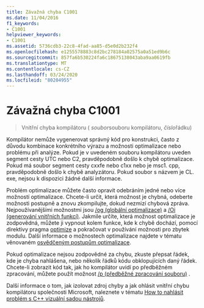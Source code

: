 ```yaml
---
title: Závažná chyba C1001
ms.date: 11/04/2016
f1_keywords:
- C1001
helpviewer_keywords:
- C1001
ms.assetid: 5736cdb3-22c8-4fad-aa85-d5e0d2b232f4
ms.openlocfilehash: e1255578883c8d2bc278184a02575a0a51ed9b6c
ms.sourcegitcommit: 857fa6b530224fa6c18675138043aba9aa0619fb
ms.translationtype: MT
ms.contentlocale: cs-CZ
ms.lasthandoff: 03/24/2020
ms.locfileid: "80204955"
---
```

# <a name="fatal-error-c1001"></a>Závažná chyba C1001

> Vnitřní chyba kompilátoru ( *soubor*souboru kompilátoru, *číslo*řádku)

Kompilátor nemůže vygenerovat správný kód pro konstrukci, často z důvodu kombinace konkrétního výrazu a možnosti optimalizace nebo problému při analýze. Pokud je v uvedeném souboru kompilátoru uveden segment cesty UTC nebo C2, pravděpodobně došlo k chybě optimalizace. Pokud má soubor segment cesty cxxfe nebo c1xx nebo je msc1. cpp, pravděpodobně došlo k chybě analyzátoru. Pokud soubor s názvem je CL. exe, nejsou k dispozici žádné další informace.

Problém optimalizace můžete často opravit odebráním jedné nebo více možností optimalizace. Chcete-li určit, která možnost je chybná, odeberte možnosti postupně a znovu zkompilujte, dokud nezmizí chybová zpráva. Nejpoužívanějšími možnostmi jsou [/og (globální optimalizace)](../../build/reference/og-global-optimizations.md) a [/Oi (generování vnitřních funkcí)](../../build/reference/oi-generate-intrinsic-functions.md). Jakmile určíte, která možnost optimalizace je zodpovědná, můžete ji vypnout kolem funkce, kde k chybě dochází, pomocí direktivy pragma [optimize](../../preprocessor/optimize.md) a pokračovat v používání možnosti pro zbytek modulu. Další informace o možnostech optimalizace najdete v tématu věnovaném [osvědčeným postupům optimalizace](../../build/optimization-best-practices.md).

Pokud optimalizace nejsou zodpovědné za chybu, zkuste přepsat řádek, kde je chyba nahlášena, nebo několik řádků kódu obklopujících daný řádek. Chcete-li zobrazit kód tak, jak ho kompilátor uvidí po předběžném zpracování, můžete použít možnost [/p (předběžné zpracování souboru)](../../build/reference/p-preprocess-to-a-file.md) .

Další informace o tom, jak izolovat zdroj chyby a jak ohlásit vnitřní chybu kompilátoru společnosti Microsoft, naleznete v tématu [How to nahlásit problém s C++ vizuální sadou nástrojů](../../overview/how-to-report-a-problem-with-the-visual-cpp-toolset.md).
